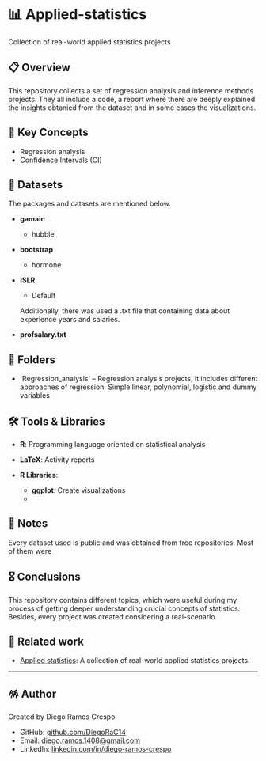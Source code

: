 # 📊 Applied-statistics
Collection of real-world applied statistics projects

## 📋 Overview

This repository collects a set of regression analysis and inference methods projects. They all include a code, a report where there are deeply explained
the insights obtanied from the dataset and in some cases the visualizations.

## 🧠 Key Concepts

- Regression analysis
- Confidence Intervals (CI)


## 📖 Datasets

The packages and datasets are mentioned below.

- **gamair**:
    - hubble
- **bootstrap**
    - hormone
- **ISLR**
    - Default
  
  Additionally, there was used a .txt file that containing data about experience years and salaries.
- **profsalary.txt**

## 📂 Folders

- 'Regression_analysis' – Regression analysis projects, it includes different approaches of regression: Simple linear, polynomial, logistic and dummy variables


## 🛠️ Tools & Libraries

- **R**: Programming language oriented on statistical analysis
- **LaTeX**: Activity reports

- **R Libraries**:
    - **ggplot**: Create visualizations
    - 
## 📌 Notes

Every dataset used is public and was obtained from free repositories. Most of them were 

## 🎖️ Conclusions

This repository contains different topics, which were useful during my process of getting deeper understanding crucial concepts of statistics. Besides, every project was created considering a real-scenario. 

## 📎 Related work

- [Applied statistics](https://github.com/DiegoRaC14/Data-science-projects): A collection of real-world applied statistics projects.

---
## 🪅 Author

Created by Diego Ramos Crespo
- GitHub: [github.com/DiegoRaC14](https://github.com/DiegoRaC14)  
- Email: diego.ramos.1408@gmail.com
- LinkedIn: [linkedin.com/in/diego-ramos-crespo](https://www.linkedin.com/in/diego-ramos-crespo)

